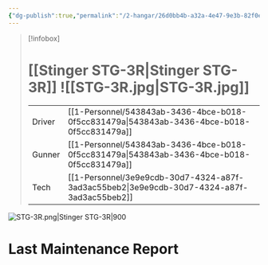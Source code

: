 ```yaml
---
{"dg-publish":true,"permalink":"/2-hangar/26d0bb4b-a32a-4e47-9e3b-82f0e9b81eab/"}
---
```


> [!infobox]
> # [[Stinger STG-3R\|Stinger STG-3R]] ![[STG-3R.jpg\|STG-3R.jpg]]
> | | |
> | - | - |
> | Driver | [[1-Personnel/543843ab-3436-4bce-b018-0f5cc831479a\|543843ab-3436-4bce-b018-0f5cc831479a]] |
> | Gunner | [[1-Personnel/543843ab-3436-4bce-b018-0f5cc831479a\|543843ab-3436-4bce-b018-0f5cc831479a]] |
> | Tech | [[1-Personnel/3e9e9cdb-30d7-4324-a87f-3ad3ac55beb2\|3e9e9cdb-30d7-4324-a87f-3ad3ac55beb2]] |

![STG-3R.png|Stinger STG-3R|900](/img/user/z_Assets/Mech%20Sheets/STG-3R.png)

# Last Maintenance Report
